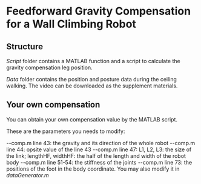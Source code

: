 # Feedforward Gravity Compensation for a Wall Climbing Robot

## Structure

*Script* folder contains a MATLAB function and a script to calculate the gravity compensation leg position.

*Data* folder contains the position and posture data during the ceiling walking. The video can be downloaded as the supplement materials.

## Your own compensation

You can obtain your own compensation value by the MATLAB script.

These are the parameters you needs to modify:

--comp.m line 43: the gravity and its direction of the whole robot
--comp.m line 44: opsite value of the line 43
--comp.m line 47: L1, L2, L3: the size of the link; lengthHF, widthHF: the half of the length and width of the robot body
--comp.m line 51-54: the stiffness of the joints
--comp.m line 73: the positions of the foot in the body coordinate. You may also modify it in *dataGenerator.m*
